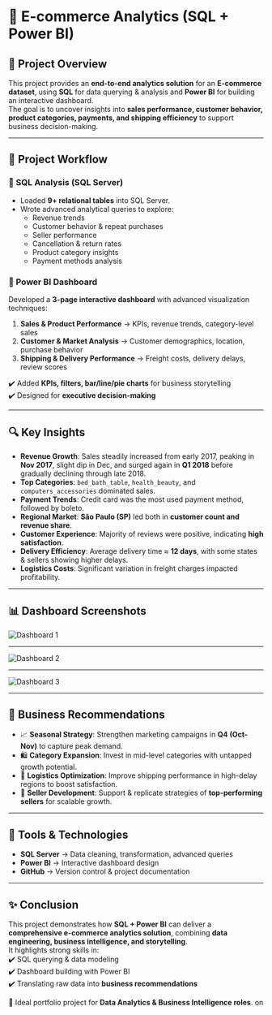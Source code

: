 # 🛒 E-commerce Analytics (SQL + Power BI)

## 📌 Project Overview
This project provides an **end-to-end analytics solution** for an **E-commerce dataset**, using **SQL** for data querying & analysis and **Power BI** for building an interactive dashboard.  
The goal is to uncover insights into **sales performance, customer behavior, product categories, payments, and shipping efficiency** to support business decision-making.

---

## 🧱 Project Workflow

### 🔹 SQL Analysis (SQL Server)
- Loaded **9+ relational tables** into SQL Server.  
- Wrote advanced analytical queries to explore:
  - Revenue trends  
  - Customer behavior & repeat purchases  
  - Seller performance  
  - Cancellation & return rates  
  - Product category insights  
  - Payment methods analysis  

### 🔹 Power BI Dashboard
Developed a **3-page interactive dashboard** with advanced visualization techniques:  
1. **Sales & Product Performance** → KPIs, revenue trends, category-level sales  
2. **Customer & Market Analysis** → Customer demographics, location, purchase behavior  
3. **Shipping & Delivery Performance** → Freight costs, delivery delays, review scores  

✔️ Added **KPIs, filters, bar/line/pie charts** for business storytelling  
✔️ Designed for **executive decision-making**  

---

## 🔍 Key Insights
- **Revenue Growth**: Sales steadily increased from early 2017, peaking in **Nov 2017**, slight dip in Dec, and surged again in **Q1 2018** before gradually declining through late 2018.  
- **Top Categories**: `bed_bath_table`, `health_beauty`, and `computers_accessories` dominated sales.  
- **Payment Trends**: Credit card was the most used payment method, followed by boleto.  
- **Regional Market**: **São Paulo (SP)** led both in **customer count and revenue share**.  
- **Customer Experience**: Majority of reviews were positive, indicating **high satisfaction**.  
- **Delivery Efficiency**: Average delivery time ≈ **12 days**, with some states & sellers showing higher delays.  
- **Logistics Costs**: Significant variation in freight charges impacted profitability.  

---

## 📊 Dashboard Screenshots

![Dashboard 1](https://github.com/user-attachments/assets/6fac3efb-752c-4ce8-adf2-12192b3e4774)  

---

![Dashboard 2](https://github.com/user-attachments/assets/43509b51-cc6f-402d-96b7-825bfafbbf54)  

---

![Dashboard 3](https://github.com/user-attachments/assets/4b95f752-de53-4c61-812e-0d5616f46c45)  

---

## 🧠 Business Recommendations
- 📈 **Seasonal Strategy**: Strengthen marketing campaigns in **Q4 (Oct-Nov)** to capture peak demand.  
- 🛍️ **Category Expansion**: Invest in mid-level categories with untapped growth potential.  
- 🚚 **Logistics Optimization**: Improve shipping performance in high-delay regions to boost satisfaction.  
- 🤝 **Seller Development**: Support & replicate strategies of **top-performing sellers** for scalable growth.  

---

## 📌 Tools & Technologies
- **SQL Server** → Data cleaning, transformation, advanced queries  
- **Power BI** → Interactive dashboard design  
- **GitHub** → Version control & project documentation  

---

## ✨ Conclusion
This project demonstrates how **SQL + Power BI** can deliver a **comprehensive e-commerce analytics solution**, combining **data engineering, business intelligence, and storytelling**.  
It highlights strong skills in:  
✔️ SQL querying & data modeling  
✔️ Dashboard building with Power BI  
✔️ Translating raw data into **business recommendations**  

📌 Ideal portfolio project for **Data Analytics & Business Intelligence roles**.
on
